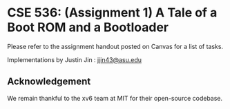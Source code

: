 # CSE 536: (Assignment 1) A Tale of a Boot ROM and a Bootloader

Please refer to the assignment handout posted on Canvas for a list of tasks.

Implementations by Justin Jin : jjin43@asu.edu

## Acknowledgement

We remain thankful to the xv6 team at MIT for their open-source codebase. 
